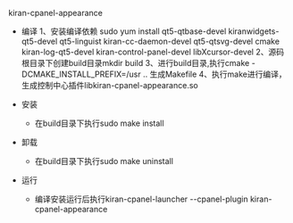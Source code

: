 kiran-cpanel-appearance
- 编译
    1、安装编译依赖
    sudo yum install qt5-qtbase-devel  kiranwidgets-qt5-devel qt5-linguist kiran-cc-daemon-devel qt5-qtsvg-devel cmake 
    kiran-log-qt5-devel kiran-control-panel-devel libXcursor-devel
    2、源码根目录下创建build目录mkdir build
    3、进行build目录,执行cmake -DCMAKE_INSTALL_PREFIX=/usr .. 生成Makefile
    4、执行make进行编译，生成控制中心插件libkiran-cpanel-appearance.so

- 安装
    - 在build目录下执行sudo make install

- 卸载
    - 在build目录下执行sudo make uninstall

- 运行
    - 编译安装运行后执行kiran-cpanel-launcher --cpanel-plugin kiran-cpanel-appearance
